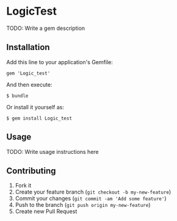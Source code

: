 # LogicTest

TODO: Write a gem description

## Installation

Add this line to your application's Gemfile:

    gem 'Logic_test'

And then execute:

    $ bundle

Or install it yourself as:

    $ gem install Logic_test

## Usage

TODO: Write usage instructions here

## Contributing

1. Fork it
2. Create your feature branch (`git checkout -b my-new-feature`)
3. Commit your changes (`git commit -am 'Add some feature'`)
4. Push to the branch (`git push origin my-new-feature`)
5. Create new Pull Request
